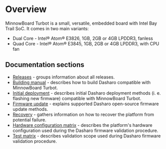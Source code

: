 # Overview

MinnowBoard Turbot is a small, versatile, embedded board with Intel Bay Trail
SoC. It comes in two main variants:

* Dual Core - Intel® Atom® E3826, 1GB, 2GB or 4GB LPDDR3, fanless
* Quad Core - Intel® Atom® E3845, 1GB, 2GB or 4GB LPDDR3, with CPU fan

## Documentation sections

* [Releases](releases.md) - groups information about all releases.
* [Building manual](building-manual.md) - describes how to build Dasharo
  compatible with MinnowBoard Turbot.
* [Initial deployment](initial-deployment.md) - describes initial Dasharo
  deployment methods (i. e. flashing new firmware) compatible with MinnowBoard
  Turbot.
* [Firmware update](firmware-update.md) - explains supported Dasharo
  open-source firmware update methods.
* [Recovery](recovery.md) - gathers information on how to recover the platform
  from potential failure.
* [Hardware configuration matrix](hardware-matrix.md) - describes the
  platform's hardware configuration used during the Dasharo firmware
  validation procedure.
* [Test matrix](test-matrix.md) - describes validation scope used during
  Dasharo firmware validation procedure.
